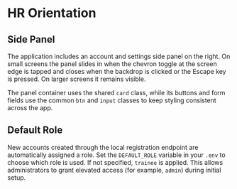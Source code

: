 # HR Orientation

## Side Panel

The application includes an account and settings side panel on the right. On small screens the
panel slides in when the chevron toggle at the screen edge is tapped and closes when the backdrop is clicked or the
Escape key is pressed. On larger screens it remains visible.

The panel container uses the shared `card` class, while its buttons and form fields use the
common `btn` and `input` classes to keep styling consistent across the app.

## Default Role

New accounts created through the local registration endpoint are automatically assigned a role.
Set the `DEFAULT_ROLE` variable in your `.env` to choose which role is used. If not specified,
`trainee` is applied. This allows administrators to grant elevated access (for example, `admin`)
during initial setup.

